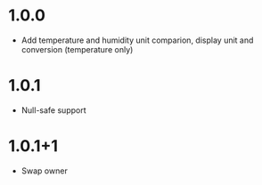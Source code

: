 # 1.0.0
* Add temperature and humidity unit comparion, display unit and conversion (temperature only)

# 1.0.1
* Null-safe support

# 1.0.1+1
* Swap owner